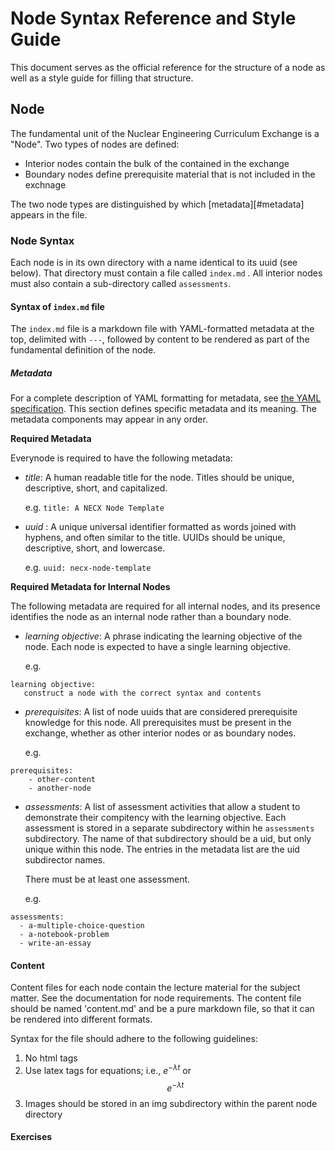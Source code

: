 # Node Syntax Reference and Style Guide

This document serves as the official reference for the structure of a node as
well as a style guide for filling that structure.

## Node

The fundamental unit of the Nuclear Engineering Curriculum Exchange is a
"Node".  Two types of nodes are defined:

* Interior nodes contain the bulk of the contained in the exchange
* Boundary nodes define prerequisite material that is not included in the exchnage

The two node types are distinguished by which [metadata][#metadata] appears in
the file.

### Node Syntax

Each node is in its own directory with a name identical to its uuid (see
below).  That directory must contain a file called `index.md` .  All interior
nodes must also contain a sub-directory called `assessments`.

#### Syntax of `index.md` file

The `index.md` file is a markdown file with YAML-formatted metadata at the
top, delimited with `---`, followed by content to be rendered as part of the
fundamental definition of the node.

##### Metadata

For a complete description of YAML formatting for metadata, see
[the YAML specification](http://www.yaml.org/spec/1.2/spec.html).  This
section defines specific metadata and its meaning.  The metadata components
may appear in any order.

**Required Metadata**

Everynode is required to have the following metadata:

* _title_: A human readable title for the node.  Titles should be unique,
  descriptive, short, and capitalized.

  e.g. `title: A NECX Node Template`

* _uuid_ : A unique universal identifier formatted as words joined with
  hyphens, and often similar to the title.  UUIDs should be unique,
  descriptive, short, and lowercase.

  e.g. `uuid: necx-node-template`

**Required Metadata for Internal Nodes**

The following metadata are required for all internal nodes, and its presence
identifies the node as an internal node rather than a boundary node.

* _learning objective_: A phrase indicating the learning objective of the
  node.  Each node is expected to have a single learning objective.

  e.g.
```
learning objective:
   construct a node with the correct syntax and contents
```

* _prerequisites_: A list of node uuids that are considered prerequisite
  knowledge for this node.  All prerequisites must be present in the exchange,
  whether as other interior nodes or as boundary nodes.

  e.g.
```
prerequisites:
    - other-content
    - another-node
```

* _assessments_: A list of assessment activities that allow a student to
  demonstrate their compitency with the learning objective.  Each assessment
  is stored in a separate subdirectory within he `assessments` subdirectory.
  The name of that subdirectory should be a uid, but only unique within this
  node.  The entries in the metadata list are the uid subdirector names.

  There must be at least one assessment.

  e.g.
```
assessments:
  - a-multiple-choice-question
  - a-notebook-problem
  - write-an-essay
```

#### Content
Content files for each node contain the lecture material for the subject matter. See the documentation for node requirements. The content file should be named 'content.md' and be a pure markdown file, so that it can be rendered into different formats. 

Syntax for the file should adhere to the following guidelines:
1. No html tags
2. Use latex tags for equations; i.e., $e^{-\lambda t}$ or $$e^{-\lambda t}$$
3. Images should be stored in an img subdirectory within the parent node directory

#### Exercises

